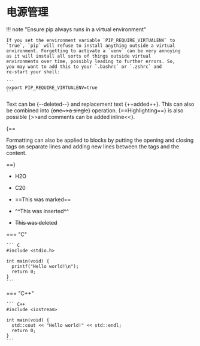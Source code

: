 # 电源管理


!!! note "Ensure pip always runs in a virtual environment"

    If you set the environment variable `PIP_REQUIRE_VIRTUALENV` to
    `true`, `pip` will refuse to install anything outside a virtual
    environment. Forgetting to activate a `venv` can be very annoying
    as it will install all sorts of things outside virtual
    environments over time, possibly leading to further errors. So,
    you may want to add this to your `.bashrc` or `.zshrc` and
    re-start your shell:

    ```
    export PIP_REQUIRE_VIRTUALENV=true
    ```




Text can be {--deleted--} and replacement text {++added++}. This can also be
combined into {~~one~>a single~~} operation. {==Highlighting==} is also
possible {>>and comments can be added inline<<}.

{==

Formatting can also be applied to blocks by putting the opening and closing
tags on separate lines and adding new lines between the tags and the content.

==}

- H2O
- C20

- ==This was marked==
- ^^This was inserted^^
- ~~This was deleted~~


=== "C"

    ``` C
    #include <stdio.h>

    int main(void) {
      printf("Hello world!\n");
      return 0;
    }
    ```

=== "C++"

    ``` C++
    #include <iostream>

    int main(void) {
      std::cout << "Hello world!" << std::endl;
      return 0;
    }
    ```